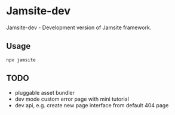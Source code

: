# Jamsite-dev

Jamsite-dev - Development version of Jamsite framework.

## Usage

`npx jamsite`

## TODO

- pluggable asset bundler
- dev mode custom error page with mini tutorial
- dev api, e.g. create new page interface from default 404 page
